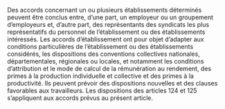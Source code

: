 Des accords concernant un ou plusieurs établissements déterminés peuvent être conclus entre, d’une part, un employeur ou un groupement d’employeurs et, d’autre part, des représentants des syndicats les plus représentatifs du personnel de l’établissement ou des établissements intéressés.
Les accords d’établissement ont pour objet d’adapter aux conditions particulières de l’établissement ou des établissements considérés, les dispositions des conventions collectives nationales, départementales, régionales ou locales, et notamment les conditions d’attribution et le mode de calcul de la rémunération au rendement, des primes à la production individuelle et collective et des primes à la productivité.
Ils peuvent prévoir des dispositions nouvelles et des clauses favorables aux travailleurs.
Les dispositions des articles 124 et 125 s’appliquent aux accords prévus au présent article.